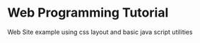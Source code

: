 Web Programming Tutorial
========================

Web Site example using css layout and basic java script utilities
